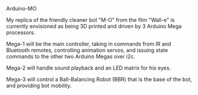 Arduino-MO

My replica of the friendly cleaner bot "M-O" from the film "Wall-e" is currently envisioned as being 3D printed and driven by 3 Arduino Mega processors.

Mega-1 will be the main controller, taking in commands from IR and Bluetooth remotes, controlling animation servos, and issuing state commands to the other two Arduino Megas over i2c.

Mega-2 will handle sound playback and an LED matrix for his eyes.

Mega-3 will control a Ball-Balancing Robot (BBR) that is the base of the bot, and providing bot mobility.
